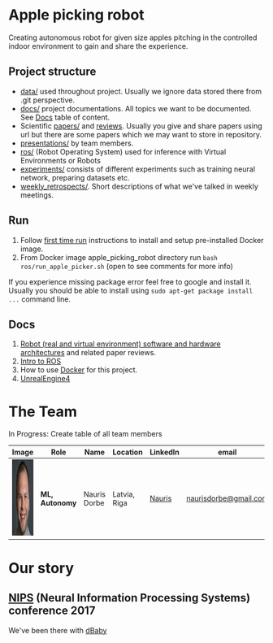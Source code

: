 # Apple picking robot

Creating autonomous robot for given size apples pitching in the controlled indoor environment to gain and share the experience.

## Project structure

* [data/](data/) used throughout project. Usually we ignore data stored there from .git perspective.
* [docs/](docs/) project documentations. All topics we want to be documented. See [Docs](#docs) table of content.
* Scientific [papers/](papers/) and [reviews](papers/PaperReview.md). Usually you give and share papers using url but there are some papers which we may want to store in repository.
* [presentations/](presentations/) by team members.
* [ros/](ros/) (Robot Operating System) used for inference with Virtual Environments or Robots
* [experiments/](experiments/) consists of different experiments such as training neural network, preparing datasets etc.
* [weekly_retrospects/](weekly_retrospects/). Short descriptions of what we've talked in weekly meetings.

## Run

1. Follow [first time run](docs/Docker.md) instructions to install and setup pre-installed Docker image.
2. From Docker image apple_picking_robot directory run `bash ros/run_apple_picker.sh` (open to see comments for more info)

If you experience missing package error feel free to google and install it. Usually you should be able to install using `sudo apt-get package install ...` command line.

## Docs

1. [Robot (real and virtual environment) software and hardware architectures](docs/ArchitectureProposal.md) and related paper reviews.
2. [Intro to ROS](docs/ROS.md)
3. How to use [Docker](docs/Docker.md) for this project.
4. [UnrealEngine4](docs/UnrealEngine4.md)

# The Team

In Progress: Create table of all team members

|     Image              |     Role      |      Name      |    Location   | LinkedIn    |     email   |
|------------------------|---------------|----------------|---------------|-------------|-------------|
| <img src="./images/nauris_dorbe.jpg" alt="Nauris Dorbe" width="150" height="150"> |__ML, Autonomy__| Nauris Dorbe | Latvia, Riga | [Nauris](https://www.linkedin.com/in/naurisdorbe) | <naurisdorbe@gmail.com> |

# Our story

## [NIPS](https://nips.cc/) (Neural Information Processing Systems) conference 2017

We've been there with [dBaby](https://github.com/LUMII-AILab/dBaby)
